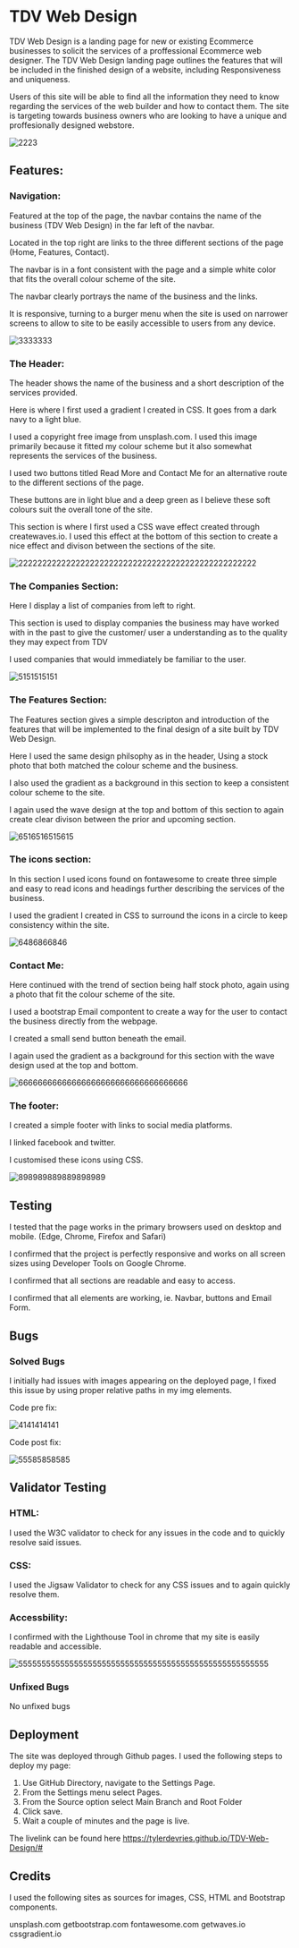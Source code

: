 # TDV Web Design
TDV Web Design is a landing page for new or existing Ecommerce businesses to solicit the services of a proffessional Ecommerce web designer.
The TDV Web Design landing page outlines the features that will be included in the finished design of a website, including Responsiveness and uniqueness.

Users of this site will be able to find all the information they need to know regarding the services of the web builder and how to contact them. 
The site is targeting towards business owners who are looking to have a unique and proffesionally designed webstore. 

![2223](https://user-images.githubusercontent.com/93283135/147093680-14beb59b-026b-4e91-b86a-67747f76965c.PNG)

## Features:
### Navigation:
Featured at the top of the page, the navbar contains the name of the business (TDV Web Design) in the far left of the navbar.

Located in the top right are links to the three different sections of the page (Home, Features, Contact).

The navbar is in a font consistent with the page and a simple white color that fits the overall colour scheme of the site.

The navbar clearly portrays the name of the business and the links.

It is responsive, turning to a burger menu when the site is used on narrower screens to allow to site to be easily accessible to users from any device.

![3333333](https://user-images.githubusercontent.com/93283135/147095601-5cab991f-6982-4347-bf7f-ec0541511792.PNG)

### The Header:

The header shows the name of the business and a short description of the services provided.

Here is where I first used a gradient I created in CSS. It goes from a dark navy to a light blue.

I used a copyright free image from unsplash.com. I used this image primarily because it fitted my colour scheme but it also somewhat represents the services of the business. 

I used two buttons titled Read More and Contact Me for an alternative route to the different sections of the page.

These buttons are in light blue and a deep green as I believe these soft colours suit the overall tone of the site. 

This section is where I first used a CSS wave effect created through createwaves.io. I used this effect at the bottom of this section to create a nice effect and divison between the sections of the site.

![22222222222222222222222222222222222222222222222222](https://user-images.githubusercontent.com/93283135/147124482-be8fea33-ae25-4259-97a9-d860f1157fd8.PNG)


### The Companies Section:

Here I display a list of companies from left to right.

This section is used to display companies the business may have worked with in the past to give the customer/ user a understanding as to the quality they may expect from TDV

I used companies that would immediately be familiar to the user.

![5151515151](https://user-images.githubusercontent.com/93283135/147097196-33e5180b-9c39-406d-be77-d79ad09c0f58.PNG)

### The Features Section:

The Features section gives a simple descripton and introduction of the features that will be implemented to the final design of a site built by TDV Web Design.

Here I used the same design philsophy as in the header, Using a stock photo that both matched the colour scheme and the business.

I also used the gradient as a background in this section to keep a consistent colour scheme to the site.

I again used the wave design at the top and bottom of this section to again create clear divison between the prior and upcoming section.

![6516516515615](https://user-images.githubusercontent.com/93283135/147099705-164ba2a2-728d-4a8b-a8da-1b8894e52f10.PNG)

### The icons section:

In this section I used icons found on fontawesome to create three simple and easy to read icons and headings further describing the services of the business.

I used the gradient I created in CSS to surround the icons in a circle to keep consistency within the site.

![6486866846](https://user-images.githubusercontent.com/93283135/147102215-6af6d3c3-7eb4-4d8d-9907-74f338fb090e.PNG)


### Contact Me: 

Here continued with the trend of section being half stock photo, again using a photo that fit the colour scheme of the site.

I used a bootstrap Email compontent to create a way for the user to contact the business directly from the webpage.

I created a small send button beneath the email. 

I again used the gradient as a background for this section with the wave design used at the top and bottom.

![66666666666666666666666666666666666](https://user-images.githubusercontent.com/93283135/147124550-b3bb42e2-7c62-49b4-b383-f62aa33e0bb8.PNG)



### The footer:

I created a simple footer with links to social media platforms.

I linked facebook and twitter.

I customised these icons using CSS. 

![898989889889898989](https://user-images.githubusercontent.com/93283135/147102370-f567fb2d-1e27-4889-b4c2-2db81a5a8932.PNG)

## Testing

I tested that the page works in the primary browsers used on desktop and mobile. (Edge, Chrome, Firefox and Safari)

I confirmed that the project is perfectly responsive and works on all screen sizes using Developer Tools on Google Chrome.

I confirmed that all sections are readable and easy to access.

I confirmed that all elements are working, ie. Navbar, buttons and Email Form.

## Bugs

### Solved Bugs

I initially had issues with images appearing on the deployed page, I fixed this issue by using proper relative paths in my img elements. 

Code pre fix:

![4141414141](https://user-images.githubusercontent.com/93283135/147103532-d538ff32-8172-40ee-b9e2-769b998681fc.PNG)

Code post fix:

![55585858585](https://user-images.githubusercontent.com/93283135/147103568-7d68c784-912a-489d-bc4a-c0f9c08744ca.PNG)

## Validator Testing

### HTML:

I used the W3C validator to check for any issues in the code and to quickly resolve said issues.

### CSS:

I used the Jigsaw Validator to check for any CSS issues and to again quickly resolve them.

### Accessbility:

I confirmed with the Lighthouse Tool in chrome that my site is easily readable and accessible. 

![555555555555555555555555555555555555555555555555555555](https://user-images.githubusercontent.com/93283135/147125198-fadd21e6-13f8-46b5-9b19-213da50ae118.PNG)

### Unfixed Bugs

No unfixed bugs

## Deployment

The site was deployed through Github pages. 
I used the following steps to deploy my page:
1. Use GitHub Directory, navigate to the Settings Page.
2. From the Settings menu select Pages.
3. From the Source option select Main Branch and Root Folder
4. Click save.
5. Wait a couple of minutes and the page is live.

The livelink can be found here https://tylerdevries.github.io/TDV-Web-Design/#

## Credits

I used the following sites as sources for images, CSS, HTML and Bootstrap components.

unsplash.com
getbootstrap.com
fontawesome.com
getwaves.io
cssgradient.io



